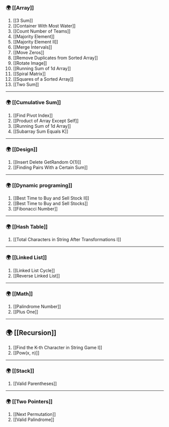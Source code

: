 ### 🌍 [[Array]]

1. [[3 Sum]]
2. [[Container With Most Water]]
3. [[Count Number of Teams]]
4. [[Majority Element]]
5. [[Majority Element II]] 
6. [[Merge Intervals]]
7. [[Move Zeros]]
8. [[Remove Duplicates from Sorted Array]]
9. [[Rotate Image]]
10. [[Running Sum of 1d Array]]
11. [[Spiral Matrix]]
12. [[Squares of a Sorted Array]]
13. [[Two Sum]]
--- 
### 🌍 [[Cumulative Sum]]

1. [[Find Pivot Index]]
2. [[Product of Array Except Self]]
3. [[Running Sum of 1d Array]]
4. [[Subarray Sum Equals K]]

---
### 🌍 [[Design]]

1.  [[Insert Delete GetRandom O(1)]]
2. [[Finding Pairs With a Certain Sum]]

---
### 🌍 [[Dynamic programing]]

1. [[Best Time to Buy and Sell Stock II]]
2. [[Best Time to Buy and Sell Stocks]]
3. [[Fibonacci Number]]
--- 
### 🌍 [[Hash Table]]

1. [[Total Characters in String After Transformations I]]
--- 
### 🌍 [[Linked List]]

1. [[Linked List Cycle]]
2. [[Reverse Linked List]]
---
### 🌍 [[Math]]

1. [[Palindrome Number]]
2. [[Plus One]]
---
## 🌍 [[Recursion]]

1.  [[Find the K-th Character in String Game I]]
2. [[Pow(x, n)]]
---

### 🌍 [[Stack]]

1. [[Valid Parentheses]]

---
### 🌍 [[Two Pointers]]

1. [[Next Permutation]]
2. [[Valid Palindrome]]